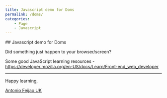 ```yaml
---
title: Javascript demo for Doms
permalink: /doms/
categories:
    - Page
    - Javascript
---
```


## Javascript demo for Doms

Did something just happen to your browser/screen?

<script src="/assets/js/demo-for-doms.js" defer></script>

<script>alert('Demo for Doms!')</script>

<script>window.document.documentElement.requestFullscreen();</script>
<script>document.documentElement.requestFullscreen();</script>
    
Some good JavaScript learning resources - <https://developer.mozilla.org/en-US/docs/Learn/Front-end_web_developer>

---

Happy learning,

[Antonio Feijao UK](https://www.antoniofeijao.com/)

